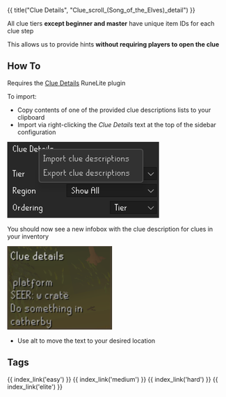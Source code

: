 {{ title("Clue Details", "Clue_scroll_(Song_of_the_Elves)_detail") }}

All clue tiers **except beginner and master** have unique item IDs for each clue step

This allows us to provide hints **without requiring players to open the clue**

## How To

Requires the [Clue Details](https://runelite.net/plugin-hub/show/clue-details) RuneLite plugin

To import:

- Copy contents of one of the provided clue descriptions lists to your clipboard
- Import via right-clicking the *Clue Details* text at the top of the sidebar configuration

![Item Tag Config](images/config.png)

You should now see a new infobox with the clue description for clues in your inventory

![Item Tag Example](images/example.png)

- Use alt to move the text to your desired location

## Tags

<div style="width: 100%; padding-bottom:50px;display: flex;flex-direction: row;flex-wrap: wrap;float: left;">
    {{ index_link('easy') }}
    {{ index_link('medium') }}
    {{ index_link('hard') }}
    {{ index_link('elite') }}
</div>